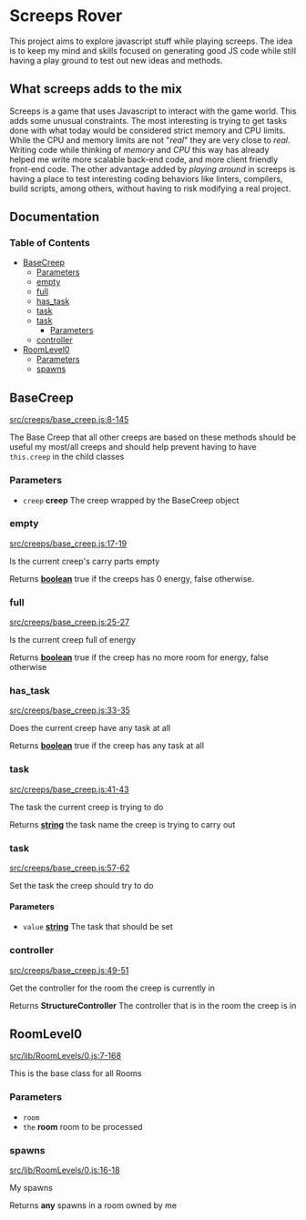 # Screeps Rover

This project aims to explore javascript stuff while playing screeps. The idea is
to keep my mind and skills focused on generating good JS code while still having
a play ground to test out new ideas and methods.

## What screeps adds to the mix

Screeps is a game that uses Javascript to interact with the game world. This
adds some unusual constraints. The most interesting is trying to get tasks done
with what today would be considered strict memory and CPU limits. While the CPU
and memory limits are not "_real_" they are very close to _real_. Writing code
while thinking of _memory_ and _CPU_ this way has already helped me write more
scalable back-end code, and more client friendly front-end code. The other
advantage added by _playing around_ in screeps is having a place to test
interesting coding behaviors like linters, compilers, build scripts, among
others, without having to risk modifying a real project.

## Documentation
<!-- Generated by documentation.js. Update this documentation by updating the source code. -->

### Table of Contents

*   [BaseCreep][1]
    *   [Parameters][2]
    *   [empty][3]
    *   [full][4]
    *   [has\_task][5]
    *   [task][6]
    *   [task][7]
        *   [Parameters][8]
    *   [controller][9]
*   [RoomLevel0][10]
    *   [Parameters][11]
    *   [spawns][12]

## BaseCreep

[src/creeps/base\_creep.js:8-145][13]

The Base Creep that all other creeps are based on
these methods should be useful my most/all creeps and should
help prevent having to have `this.creep` in the child classes

### Parameters

*   `creep` **creep** The creep wrapped by the BaseCreep object

### empty

[src/creeps/base\_creep.js:17-19][14]

Is the current creep's carry parts empty

Returns **[boolean][15]** true if the creeps has 0 energy, false otherwise.

### full

[src/creeps/base\_creep.js:25-27][16]

Is the current creep full of energy

Returns **[boolean][15]** true if the creep has no more room for energy, false otherwise

### has\_task

[src/creeps/base\_creep.js:33-35][17]

Does the current creep have any task at all

Returns **[boolean][15]** true if the creep has any task at all

### task

[src/creeps/base\_creep.js:41-43][18]

The task the current creep is trying to do

Returns **[string][19]** the task name the creep is trying to carry out

### task

[src/creeps/base\_creep.js:57-62][20]

Set the task the creep should try to do

#### Parameters

*   `value` **[string][19]** The task that should be set

### controller

[src/creeps/base\_creep.js:49-51][21]

Get the controller for the room the creep is currently in

Returns **StructureController** The controller that is in the room the creep is in

## RoomLevel0

[src/lib/RoomLevels/0.js:7-168][22]

This is the base class for all Rooms

### Parameters

*   `room` &#x20;
*   `the` **room** room to be processed

### spawns

[src/lib/RoomLevels/0.js:16-18][23]

My spawns

Returns **any** spawns in a room owned by me

[1]: #basecreep

[2]: #parameters

[3]: #empty

[4]: #full

[5]: #has_task

[6]: #task

[7]: #task-1

[8]: #parameters-1

[9]: #controller

[10]: #roomlevel0

[11]: #parameters-2

[12]: #spawns

[13]: https://github.com/coteyr/screeps-rover/blob/e5845e4b340f42b485b3ade8c876e91c113b84df/src/creeps/base_creep.js#L8-L145 "Source code on GitHub"

[14]: https://github.com/coteyr/screeps-rover/blob/e5845e4b340f42b485b3ade8c876e91c113b84df/src/creeps/base_creep.js#L17-L19 "Source code on GitHub"

[15]: https://developer.mozilla.org/docs/Web/JavaScript/Reference/Global_Objects/Boolean

[16]: https://github.com/coteyr/screeps-rover/blob/e5845e4b340f42b485b3ade8c876e91c113b84df/src/creeps/base_creep.js#L25-L27 "Source code on GitHub"

[17]: https://github.com/coteyr/screeps-rover/blob/e5845e4b340f42b485b3ade8c876e91c113b84df/src/creeps/base_creep.js#L33-L35 "Source code on GitHub"

[18]: https://github.com/coteyr/screeps-rover/blob/e5845e4b340f42b485b3ade8c876e91c113b84df/src/creeps/base_creep.js#L41-L43 "Source code on GitHub"

[19]: https://developer.mozilla.org/docs/Web/JavaScript/Reference/Global_Objects/String

[20]: https://github.com/coteyr/screeps-rover/blob/e5845e4b340f42b485b3ade8c876e91c113b84df/src/creeps/base_creep.js#L57-L62 "Source code on GitHub"

[21]: https://github.com/coteyr/screeps-rover/blob/e5845e4b340f42b485b3ade8c876e91c113b84df/src/creeps/base_creep.js#L49-L51 "Source code on GitHub"

[22]: https://github.com/coteyr/screeps-rover/blob/e5845e4b340f42b485b3ade8c876e91c113b84df/src/lib/RoomLevels/0.js#L7-L168 "Source code on GitHub"

[23]: https://github.com/coteyr/screeps-rover/blob/e5845e4b340f42b485b3ade8c876e91c113b84df/src/lib/RoomLevels/0.js#L16-L18 "Source code on GitHub"
